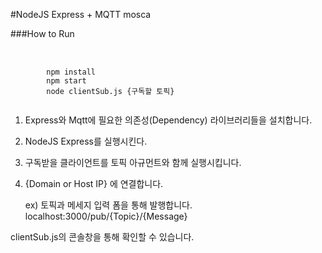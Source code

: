 #NodeJS Express + MQTT mosca

###How to Run
<pre> 
    <code>
        npm install
        npm start
        node clientSub.js {구독할 토픽}
    </code>
</pre>

1. Express와 Mqtt에 필요한 의존성(Dependency) 라이브러리들을 설치합니다.
2. NodeJS Express를 실행시킨다.
3. 구독받을 클라이언트를 토픽 아규먼트와 함께 실행시킵니다.
4. {Domain or Host IP} 에 연결합니다.


    ex) 토픽과 메세지 입력 폼을 통해 발행합니다. 
    localhost:3000/pub/{Topic}/{Message}
    
clientSub.js의 콘솔창을 통해 확인할 수 있습니다. 

